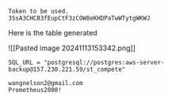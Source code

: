
```
Token to be used.
3SsA3CHCB3fEupCtF3zCOW8eKHDPaTwWTytgWKWJ
```


Here is the table generated

![[Pasted image 20241113153342.png]]

```
SQL_URL = "postgresql://postgres:aws-server-backup@157.230.221.59/st_compete"
```


```
wangnelson2@gmail.com
Prometheus2000!
```